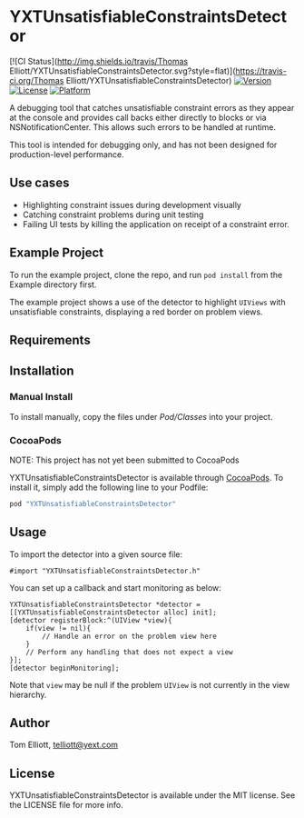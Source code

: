 # YXTUnsatisfiableConstraintsDetector

[![CI Status](http://img.shields.io/travis/Thomas Elliott/YXTUnsatisfiableConstraintsDetector.svg?style=flat)](https://travis-ci.org/Thomas Elliott/YXTUnsatisfiableConstraintsDetector)
[![Version](https://img.shields.io/cocoapods/v/YXTUnsatisfiableConstraintsDetector.svg?style=flat)](http://cocoapods.org/pods/YXTUnsatisfiableConstraintsDetector)
[![License](https://img.shields.io/cocoapods/l/YXTUnsatisfiableConstraintsDetector.svg?style=flat)](http://cocoapods.org/pods/YXTUnsatisfiableConstraintsDetector)
[![Platform](https://img.shields.io/cocoapods/p/YXTUnsatisfiableConstraintsDetector.svg?style=flat)](http://cocoapods.org/pods/YXTUnsatisfiableConstraintsDetector)

A debugging tool that catches unsatisfiable constraint errors as they appear at the console and provides call backs either directly to blocks or via NSNotificationCenter. This allows such errors to be handled at runtime.

This tool is intended for debugging only, and has not been designed for production-level performance.

## Use cases

* Highlighting constraint issues during development visually
* Catching constraint problems during unit testing
* Failing UI tests by killing the application on receipt of a constraint error.

## Example Project

To run the example project, clone the repo, and run `pod install` from the Example directory first.

The example project shows a use of the detector to highlight `UIViews` with unsatisfiable constraints, displaying a red border on problem views.

## Requirements

## Installation

### Manual Install

To install manually, copy the files under *Pod/Classes* into your project.

### CocoaPods

NOTE: This project has not yet been submitted to CocoaPods

YXTUnsatisfiableConstraintsDetector is available through [CocoaPods](http://cocoapods.org). To install
it, simply add the following line to your Podfile:

```ruby
pod "YXTUnsatisfiableConstraintsDetector"
```

## Usage

To import the detector into a given source file:

    #import "YXTUnsatisfiableConstraintsDetector.h"

You can set up a callback and start monitoring as below:

    YXTUnsatisfiableConstraintsDetector *detector = [[YXTUnsatisfiableConstraintsDetector alloc] init];
    [detector registerBlock:^(UIView *view){
        if(view != nil){
            // Handle an error on the problem view here
        }
        // Perform any handling that does not expect a view
    }];
    [detector beginMonitoring];

Note that `view` may be null if the problem `UIView` is not currently in the view hierarchy.

## Author

Tom Elliott, telliott@yext.com

## License

YXTUnsatisfiableConstraintsDetector is available under the MIT license. See the LICENSE file for more info.
